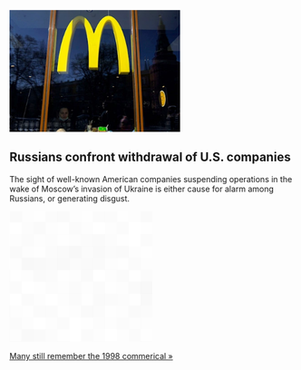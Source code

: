 
![Russians confront withdrawal of U.S. companies](./20220311175847.png)
## Russians confront withdrawal of U.S. companies

The sight of well-known American companies suspending operations in the wake of Moscow’s invasion of Ukraine is either cause for alarm among Russians, or generating disgust.

![pic](../square_bg.png)

[Many still remember the 1998 commerical »](https://www.yahoo.com/news/exodus-iconic-american-companies-taking-190644736.html)
